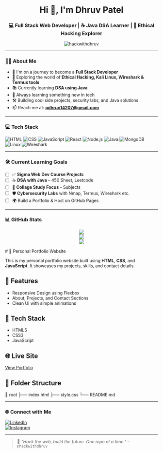 <h1 align="center">Hi 👋, I'm Dhruv Patel</h1>
<h3 align="center">💻 Full Stack Web Developer | ☕ Java DSA Learner | 🔐 Ethical Hacking Explorer</h3>

<p align="center">
  <img src="https://komarev.com/ghpvc/?username=hackwithdhruv&label=Profile%20views&color=0e75b6&style=flat" alt="hackwithdhruv" />
</p>

---

### 👨‍💻 About Me

- 🚀 I'm on a journey to become a **Full Stack Developer**
- 🔐 Exploring the world of **Ethical Hacking, Kali Linux, Wireshark & Termux tools**
- 📚 Currently learning **DSA using Java**
- 🌱 Always learning something new in tech
- 🛠️ Building cool side projects, security labs, and Java solutions
- 📫 Reach me at: **pdhruv14207@gmail.com**

---

### 💻 Tech Stack

![HTML](https://img.shields.io/badge/-HTML5-E34F26?logo=html5&logoColor=white)
![CSS](https://img.shields.io/badge/-CSS3-1572B6?logo=css3&logoColor=white)
![JavaScript](https://img.shields.io/badge/-JavaScript-F7DF1E?logo=javascript&logoColor=black)
![React](https://img.shields.io/badge/-React-61DAFB?logo=react&logoColor=black)
![Node.js](https://img.shields.io/badge/-Node.js-339933?logo=node.js&logoColor=white)
![Java](https://img.shields.io/badge/-Java-007396?logo=java&logoColor=white)
![MongoDB](https://img.shields.io/badge/-MongoDB-47A248?logo=mongodb&logoColor=white)
![Linux](https://img.shields.io/badge/-Linux-FCC624?logo=linux&logoColor=black)
![Wireshark](https://img.shields.io/badge/-Wireshark-1679A7?logo=wireshark&logoColor=white)

---

### 🛠️ Current Learning Goals

- [ ] ✅ **Sigma Web Dev Course Projects**
- [ ] ☕ **DSA with Java** – 450 Sheet, Leetcode
- [ ] 🏫 **Collage Study Focus** - Subjects
- [ ] 🛡️ **Cybersecurity Labs** with Nmap, Termux, Wireshark etc.
- [ ] 🌍 Build a Portfolio & Host on GitHub Pages

---

### 📊 GitHub Stats

<p align="center">
  <img src="https://github-readme-stats.vercel.app/api?username=hackwithdhruv&show_icons=true&theme=radical" />
  <br/>
  <img src="https://github-readme-streak-stats.herokuapp.com/?user=hackwithdhruv&theme=radical" />
  <br/>
  <img src="https://github-readme-stats.vercel.app/api/top-langs/?username=hackwithdhruv&layout=compact&theme=radical" />
</p>
# 💼 Personal Portfolio Website

This is my personal portfolio website built using **HTML**, **CSS**, and **JavaScript**. It showcases my projects, skills, and contact details.

## 🚀 Features
- Responsive Design using Flexbox
- About, Projects, and Contact Sections
- Clean UI with simple animations

## 🔧 Tech Stack
- HTML5
- CSS3
- JavaScript

## 🌐 Live Site
[View Portfolio](https://hackwithdp.github.io/CODSOFT/Task1-Portfolio)

## 📁 Folder Structure
📁 root
├── index.html
├── style.css
└── README.md

---

### 🌐 Connect with Me

[![LinkedIn](https://img.shields.io/badge/-LinkedIn-0077B5?logo=linkedin&logoColor=white)](https://linkedin.com/in/hackwithdp)  
[![Instagram](https://img.shields.io/badge/-Instagram-E4405F?logo=instagram&logoColor=white)](https://instagram.com/pdhruv_8)

---

> 💬 *"Hack the web, build the future. One repo at a time."* – `@hackwithdhruv`
